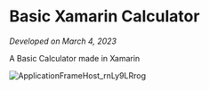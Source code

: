 # Basic Xamarin Calculator
*Developed on March 4, 2023*

A Basic Calculator made in Xamarin

![ApplicationFrameHost_rnLy9LRrog](https://github.com/user-attachments/assets/a59aded9-35b3-4492-ac4b-152f47862cfc)
